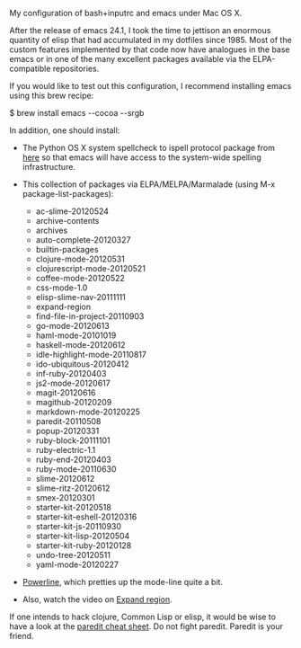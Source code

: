 My configuration of bash+inputrc and emacs under Mac OS X.

After the release of emacs 24.1, I took the time to jettison an
enormous quantity of elisp that had accumulated in my dotfiles since
1985. Most of the custom features implemented by that code now have
analogues in the base emacs or in one of the many excellent packages
available via the ELPA-compatible repositories.

If you would like to test out this configuration, I recommend
installing emacs using this brew recipe:

$ brew install emacs --cocoa --srgb

In addition, one should install:

* The Python OS X system spellcheck to ispell protocol package from
[here](https://github.com/ruda/macspell) so that emacs will have
access to the system-wide spelling infrastructure.

* This collection of packages via ELPA/MELPA/Marmalade (using M-x
  package-list-packages):
    * ac-slime-20120524
    * archive-contents
    * archives
    * auto-complete-20120327
    * builtin-packages
    * clojure-mode-20120531
    * clojurescript-mode-20120521
    * coffee-mode-20120522
    * css-mode-1.0
    * elisp-slime-nav-20111111
    * expand-region
    * find-file-in-project-20110903
    * go-mode-20120613
    * haml-mode-20101019
    * haskell-mode-20120612
    * idle-highlight-mode-20110817
    * ido-ubiquitous-20120412
    * inf-ruby-20120403
    * js2-mode-20120617
    * magit-20120616
    * magithub-20120209
    * markdown-mode-20120225
    * paredit-20110508
    * popup-20120331
    * ruby-block-20111101
    * ruby-electric-1.1
    * ruby-end-20120403
    * ruby-mode-20110630
    * slime-20120612
    * slime-ritz-20120612
    * smex-20120301
    * starter-kit-20120518
    * starter-kit-eshell-20120316
    * starter-kit-js-20110930
    * starter-kit-lisp-20120504
    * starter-kit-ruby-20120128
    * undo-tree-20120511
    * yaml-mode-20120227

* [Powerline](http://emacsfodder.github.com/blog/2012/06/20/powerline-enhanced/),
which pretties up the mode-line quite a bit.

* Also, watch the video on [Expand region](https://github.com/emacsmirror/expand-region).

If one intends to hack clojure, Common Lisp or elisp, it would be wise
to have a look at the
[paredit cheat sheet](http://www.emacswiki.org/pics/static/PareditCheatsheet.png).
Do not fight paredit. Paredit is your friend.
